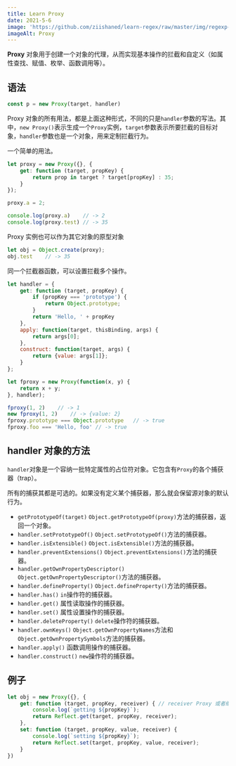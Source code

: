 ```yaml
---
title: Learn Proxy
date: 2021-5-6
image: 'https://github.com/ziishaned/learn-regex/raw/master/img/regexp-cn.png'
imageAlt: Proxy
---
```


**Proxy** 对象用于创建一个对象的代理，从而实现基本操作的拦截和自定义（如属性查找、赋值、枚举、函数调用等）。

## 语法

```js
const p = new Proxy(target, handler)
```

Proxy 对象的所有用法，都是上面这种形式，不同的只是`handler`参数的写法。其中，`new Proxy()`表示生成一个`Proxy`实例，`target`参数表示所要拦截的目标对象，`handler`参数也是一个对象，用来定制拦截行为。

一个简单的用法。

```js
let proxy = new Proxy({}, {
    get: function (target, propKey) {
        return prop in target ? target[propKey] : 35;  
    }
});

proxy.a = 2;

console.log(proxy.a)    // -> 2
console.log(proxy.test) // -> 35
```

Proxy 实例也可以作为其它对象的原型对象

```js
let obj = Object.create(proxy);
obj.test    // -> 35
```

同一个拦截器函数，可以设置拦截多个操作。

```js
let handler = {
    get: function (target, propKey) {
        if (propKey === 'prototype') {
            return Object.prototype;
        }
        return 'Hello, ' + propKey
    },
    apply: function(target, thisBinding, args) {
        return args[0];
    },
    construct: function(target, args) {
        return {value: args[1]};
    }
};

let fproxy = new Proxy(function(x, y) {
    return x + y;
}, handler);

fproxy(1, 2)    // -> 1
new fproxy(1, 2)    // -> {value: 2}
fproxy.prototype === Object.prototype   // -> true
fproxy.foo === 'Hello, foo' // -> true
```

## handler 对象的方法

`handler`对象是一个容纳一批特定属性的占位符对象。它包含有`Proxy`的各个捕获器（trap）。

所有的捕获其都是可选的。如果没有定义某个捕获器，那么就会保留源对象的默认行为。

- `getPrototypeOf(target)`    `Object.getPrototypeOf(proxy)`方法的捕获器，返回一个对象。
- `handler.setPrototypeOf()`    `Object.setPrototypeOf()`方法的捕获器。
- `handler.isExtensible()`      `Object.isExtensible()`方法的捕获器。
- `handler.preventExtensions()` `Object.preventExtensions()`方法的捕获器。
- `handler.getOwnPropertyDescriptor()`  `Object.getOwnPropertyDescriptor()`方法的捕获器。
- `handler.defineProperty()`    `Object.defineProperty()`方法的捕获器。
- `handler.has()`               `in`操作符的捕获器。
- `handler.get()`               属性读取操作的捕获器。
- `handler.set()`               属性设置操作的捕获器。
- `handler.deleteProperty()`    `delete`操作符的捕获器。
- `handler.ownKeys()`           `Object.getOwnPropertyNames`方法和`Object.getOwnPropertySymbols`方法的捕获器。
- `handler.apply()`             函数调用操作的捕获器。
- `handler.construct()`         `new`操作符的捕获器。

## 例子

```js
let obj = new Proxy({}, {
    get: function (target, propKey, receiver) { // receiver Proxy 或者继承 Proxy 的对象
        console.log(`getting ${propKey}`);
        return Reflect.get(target, propKey, receiver);
    },
    set: function (target, propKey, value, receiver) {
        console.log(`setting ${propKey}`);
        return Reflect.set(target, propKey, value, receiver);
    }
})
```
